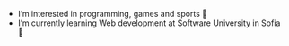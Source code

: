 - I’m interested in programming, games and sports 👀 
- I’m currently learning Web development at Software University in Sofia 🌱 

<!---
Shteryu95/Shteryu95 is a ✨ special ✨ repository because its `README.md` (this file) appears on your GitHub profile.
You can click the Preview link to take a look at your changes.
--->
